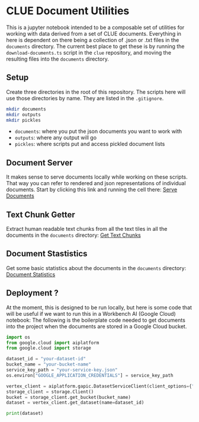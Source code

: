 # CLUE Document Utilities

This is a jupyter notebook intended to be a composable set of utilities for working with data derived from a set of CLUE documents.
Everything in here is dependent on there being a collection of .json or .txt files in the `documents` directory.
The current best place to get these is by running the `download-documents.ts` script in the `clue` repository, and moving the resulting files into the `documents` directory.

## Setup

Create three directories in the root of this repository.  The scripts here will use those directories by name. They are listed in the `.gitignore`.

```bash
mkdir documents
mkdir outputs
mkdir pickles
```

- `documents`: where you put the json documents you want to work with
- `outputs`: where any output will go
- `pickles`: where scripts put and access pickled document lists

## Document Server

It makes sense to serve documents locally while working on these scripts.  That way you can refer to rendered and json representations of individual documents.  Start by clicking this link and running the cell there: [Serve Documents](serve_docs.ipynb)

## Text Chunk Getter

Extract human readable text chunks from all the text tiles in all the documents in the `documents` directory: [Get Text Chunks](get_text_chunks.ipynb)

## Document Stastistics

Get some basic statistics about the documents in the `documents` directory: [Document Statistics](document_statistics.ipynb)

## Deployment ?

At the moment, this is designed to be run locally, but here is some code that will be useful if we want to run this in a Workbench AI (Google Cloud) notebook:
The following is the boilerplate code needed to get documents into the project when the documents are stored in a Google Cloud bucket.

```python
import os
from google.cloud import aiplatform
from google.cloud import storage

dataset_id = "your-dataset-id"
bucket_name = "your-bucket-name"
service_key_path = "your-service-key.json"
os.environ["GOOGLE_APPLICATION_CREDENTIALS"] = service_key_path

vertex_client = aiplatform.gapic.DatasetServiceClient(client_options={"api_endpoint": "us-central1-aiplatform.googleapis.com"})
storage_client = storage.Client()
bucket = storage_client.get_bucket(bucket_name)
dataset = vertex_client.get_dataset(name=dataset_id)

print(dataset)
```